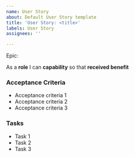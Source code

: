 ```yaml
---
name: User Story
about: Default User Story template
title: 'User Story: <title>'
labels: User Story
assignees: ''

---
```


Epic: <epic>

As a **role** I can **capability** so that **received benefit**

### Acceptance Criteria

- Acceptance criteria 1
- Acceptance criteria 2
- Acceptance criteria 3

### Tasks

- Task 1
- Task 2
- Task 3

